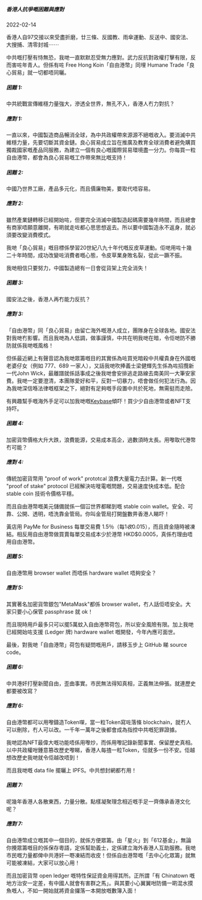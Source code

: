 ##### **香港人抗爭嘅困難與應對**

2022-02-14

香港人自97交接以來受盡折磨，廿三條、反國教、雨傘運動、反送中、國安法、大搜捕、清零封城⋯⋯

中共嘅打壓有恃無恐，我哋一直默默忍受無力應對。武力反抗對政權打擊有限，反而害咗年青人。但係有咗 Free Hong Koin「自由港幣」同埋 Humane Trade「良心貿易」就一切都唔同曬。


##### **困難 1:**

中共統戰宣傳維穩力量強大，滲透全世界，無孔不入，香港人冇力對抗？

##### **應對 1:**

一直以來，中國製造商品暢消全球，為中共政權帶來源源不絕嘅收入。要消滅中共維穩力量，先要切斷其資金鏈。良心貿易成立旨在推廣及教育全球消費者避免購買獨裁國家嘅產品同服務，為建立一個有良心嘅國際貿易環境盡一分力。你每買一粒自由港幣，都會為良心貿易嘅工作帶來無比嘅支持！


##### **困難 2:**

中國乃世界工廠，產品多元化，而且價廉物美，要取代唔容易。

##### **應對 2:**

雖然產業鏈轉移已經開始咗，但要完全消滅中國製造起碼需要幾年時間，而且總會有商家唔願意離開，有啲就走咗都心思思想返去。所以要中國製造永不返身，就必須要改變消費模式。

我哋「良心貿易」嘅目標係學習20世紀八九十年代嘅反皮草運動。佢哋用咗十幾二十年時間，成功改變咗消費者嘅心態，令皮草業身敗名裂，從此一蹶不振。

我哋相信只要努力，中國製造總有一日會從貨架上完全消失！


##### **困難 3:**

國安法之後，香港人再冇能力反抗？

##### **應對 3:**

「自由港幣」同「良心貿易」由留亡海外嘅港人成立，團隊身在全球各地。國安法對我哋冇影響。而且我哋為人低調，做事謹慎，中共在明我哋在暗，令佢哋防不勝防就係我哋嘅風格！

但係最近網上有聲音認為我哋眾籌嘅目的其實係為咗買兇暗殺中共權貴身在外國嘅老婆仔女（例如 777、689 一家人），又話我哋吹捧義士梁健輝先生係為咗招攬新一代John Wick，最離譜就係話事成之後我哋會安排逃走路線去南美同一大筆安家費。我哋一定要澄清，本團隊愛好和平，反對一切暴力，唔會做任何犯法行為。因為我哋深信喺法律嘅框架之下，絕對有足夠嘅手段置中共於死地，無需挺而走險。

有興趣幫手嘅海外手足可以加我哋嘅<a href="https://keybase.io/team/teamhumanetrade/" target="_blank">Keybase</a>傾吓！買少少自由港幣或者NFT支持吓。


##### **困難 4:**

加密貨幣價格大升大跌，浪費能源，交易成本高企，過數須時太長。用嚟取代港幣冇可能？

##### **應對 4:**

傳統加密貨幣用 "proof of work" prototcal 浪費大量電力去計算。新一代嘅 "proof of stake" protocol 已經解決咗嘥電嘅問題，交易速度快成本低。配合stable coin 技術令價格平穩。

而且自由港幣嘅美元儲備就係一個冚世界都睇到嘅 stable coin wallet。安全、可靠、公開、透明，唔洗靠金管局。你叫金管局打開盤數畀香港人睇吓！

黃店用 PayMe for Business 每單交易費 1.5％（每$1 收$0.015），而且資金隨時被凍結。相反用自由港幣做買賣每單交易成本少於港幣 HKD$0.0005，真係冇理由唔用自由港幣。


##### **困難 5:**

自由港幣用 browser wallet 而唔係 hardware wallet 唔夠安全？

##### **應對 5:**

其實著名加密貨幣銀包"MetaMask"都係 browser wallet，冇人話佢唔安全。大家只要小心保管 passphrase 就 ok！

而且現時用戶最多只可以擺5萬蚊入自由港幣荷包，所以安全風險有限。加上我哋已經開始咗支援 (Ledger 牌) hardware wallet 嘅開發，今年內應可面世。

最後，對我哋「自由港幣」荷包有疑問嘅用戶，請移玉步上 GitHub 睇 source code。


##### **困難 6:**

中共港奸打壓新聞自由，歪曲事實。市民無法得知真相，正義無法伸張。就連歷史都要被改寫？

##### **應對 6:**

自由港幣都可以用嚟鑄造Token㗎，當一粒Token寫咗落條 blockchain，就冇人可以刪除，冇人可以改。一千年一萬年之後都會成為指控中共嘅犯罪證據。

我哋認為NFT最偉大嘅功能唔係用嚟炒，而係用嚟記錄新聞事實、保留歷史真相。以中共政權咁鍾意篡改歷史嚟睇，香港人每揸一粒Token，佢就多一份不安。佢越想改歷史我哋就令佢越改唔到！

而且我哋嘅 data file 擺曬上 IPFS。中共想封網都冇用！

##### **困難 7:**

呢幾年香港人各散東西，力量分散。點樣凝聚理念相近嘅手足一齊傳承香港文化呢？

##### **應對 7:**

自由港幣成立嘅其中一個目的，就係方便眾籌。由「星火」到「612基金」，無論你攪眾籌嘅目的係保存粵語，定係幫助義士，定係建立海外香港人互助服務。我哋市民嘅力量都俾中共港奸一嘢凍結而收皮！但係自由港幣嘅「去中心化眾籌」就無可能被凍結，大家可以放心用！

而且加密貨幣 open ledger 嘅特性保証資金用得其所。正所謂「有 Chinatown 嘅地方治安一定差，有中國人就會有害群之馬」。與其要小心翼翼咁防備一啲混水摸魚嘅人，不如一開始就將資金攞落一本開放嘅數簿入面！